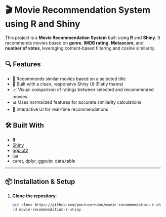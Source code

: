 # 🎬 Movie Recommendation System using R and Shiny

This project is a **Movie Recommendation System** built using **R** and **Shiny**. It recommends movies based on **genre**, **IMDB rating**, **Metascore**, and **number of votes**, leveraging content-based filtering and cosine similarity.

## 🔍 Features

- 📌 Recommends similar movies based on a selected title
- 🎨 Built with a clean, responsive Shiny UI (Flatly theme)
- 📈 Visual comparison of ratings between selected and recommended movies
- 📊 Uses normalized features for accurate similarity calculations
- 🚀 Interactive UI for real-time recommendations

## 🛠️ Built With

- **R**
- [Shiny](https://shiny.posit.co/)
- [ggplot2](https://ggplot2.tidyverse.org/)
- [lsa](https://cran.r-project.org/web/packages/lsa/index.html)
- caret, dplyr, ggpubr, data.table

---

## 📦 Installation & Setup

1. **Clone the repository**:
   ```bash
   git clone https://github.com/yourusername/movie-recommendation-r-shiny.git
   cd movie-recommendation-r-shiny
